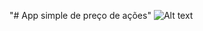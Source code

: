 "# App simple de preço de ações" 
![Alt text](https://raw.githubusercontent.com/Marcos-Jose-DV/Rastreador-Simples-de-Pre-os-de-A-es-em-Python/main/capa%20app%20simple%20de%20preco%20de%20acoe.png)
